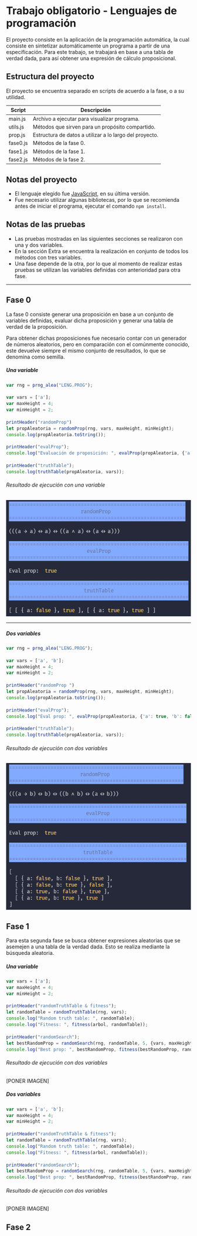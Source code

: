 # Trabajo obligatorio - Lenguajes de programación

El proyecto consiste en la aplicación de la programación automática, la cual consiste en sintetizar automáticamente un programa a partir de una especificación. 
Para este trabajo, se trabajará en base a una tabla de verdad dada, para así obtener una expresión de cálculo proposicional.


## Estructura del proyecto
El proyecto se encuentra separado en scripts de acuerdo a la fase, o a su utilidad.

| Script   | Descripción                                                                                 |
|----------|---------------------------------------------------------------------------------------------|
| main.js  | Archivo a ejecutar para visualizar programa.                                                |
| utils.js | Métodos que sirven para un propósito compartido.                                            |
| prop.js  | Estructura de datos a utilizar a lo largo del proyecto.                                     |
| fase0.js | Métodos de la fase 0.                                                                       |
| fase1.js | Métodos de la fase 1.                                                                       |
| fase2.js | Métodos de la fase 2.                                                                       |

## Notas del proyecto
* El lenguaje elegido fue [JavaScript](https://nodejs.org/es/download/), en su última versión. 
* Fue necesario utilizar algunas bibliotecas, por lo que se recomienda antes de iniciar el programa, ejecutar el comando `npm install`. 

## Notas de las pruebas
* Las pruebas mostradas en las siguientes secciones se realizaron con una y dos variables. 
* En la sección Extra se encuentra la realización en conjunto de todos los métodos con tres variables. 
* Una fase depende de la otra, por lo que al momento de realizar estas pruebas se utilizan las variables definidas con anterioridad para otra fase.
---

<div style="page-break-after: always;"></div>

## Fase 0
La fase 0 consiste generar una proposición en base a un conjunto de variables definidas, evaluar dicha proposición y generar una tabla de verdad de la proposición.

Para obtener dichas proposiciones fue necesario contar con un generador de números aleatorios, pero en comparación con el comúnmente conocido, este devuelve siempre el mismo conjunto de resultados, lo que se denomina como semilla. 

##### Una variable
```js
var rng = prng_alea("LENG.PROG");

var vars = ['a'];
var maxHeight = 4;
var minHeight = 2;

printHeader("randomProp")
let propAleatoria = randomProp(rng, vars, maxHeight, minHeight);
console.log(propAleatoria.toString());

printHeader("evalProp");
console.log("Evaluación de proposición: ", evalProp(propAleatoria, {'a': true}))

printHeader("truthTable");
console.log(truthTable(propAleatoria, vars));
```

###### Resultado de ejecución con una variable
![Fase01var](images_report/fase0/fase0_1variable.png)

---
##### Dos variables
```js
var rng = prng_alea("LENG.PROG");

var vars = ['a', 'b'];
var maxHeight = 4;
var minHeight = 2;

printHeader("randomProp ")
let propAleatoria = randomProp(rng, vars, maxHeight, minHeight);
console.log(propAleatoria.toString());

printHeader("evalProp");
console.log("Eval prop: ", evalProp(propAleatoria, {'a': true, 'b': false}))

printHeader("truthTable");
console.log(truthTable(propAleatoria, vars));
```

###### Resultado de ejecución con dos variables
![Fase02var](images_report/fase0/fase0_2variables.png)

<div style="page-break-after: always;"></div>

## Fase 1
Para esta segunda fase se busca obtener expresiones aleatorias que se asemejen a una tabla de la verdad dada. Esto se realiza mediante la búsqueda aleatoria. 

##### Una variable
```js
var vars = ['a'];
var maxHeight = 4;
var minHeight = 2;

printHeader("randomTruthTable & fitness");
let randomTable = randomTruthTable(rng, vars);
console.log("Random truth table: ", randomTable);
console.log("Fitness: ", fitness(arbol, randomTable));

printHeader("randomSearch");
let bestRandomProp = randomSearch(rng, randomTable, 5, {vars, maxHeight, minHeight});
console.log("Best prop: ", bestRandomProp, fitness(bestRandomProp, randomTable));
```

###### Resultado de ejecución con dos variables
[PONER IMAGEN]

##### Dos variables
```js
var vars = ['a', 'b'];
var maxHeight = 4;
var minHeight = 2;

printHeader("randomTruthTable & fitness");
let randomTable = randomTruthTable(rng, vars);
console.log("Random truth table: ", randomTable);
console.log("Fitness: ", fitness(arbol, randomTable));

printHeader("randomSearch");
let bestRandomProp = randomSearch(rng, randomTable, 5, {vars, maxHeight, minHeight});
console.log("Best prop: ", bestRandomProp, fitness(bestRandomProp, randomTable));
```

###### Resultado de ejecución con dos variables
[PONER IMAGEN]

<div style="page-break-after: always;"></div>

## Fase 2

